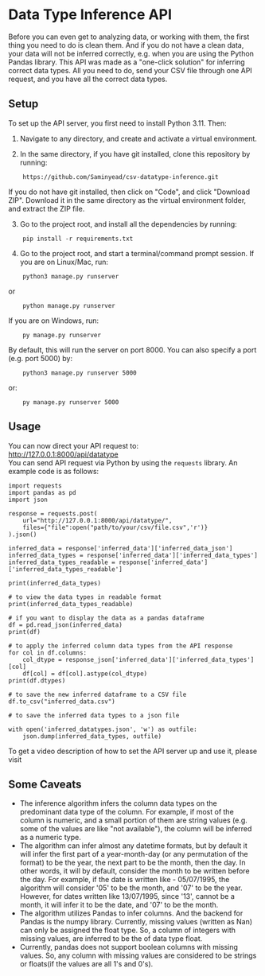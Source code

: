 # Data Type Inference API
Before you can even get to analyzing data, or working with them, the first thing you need to do is clean them. And if you do not have a clean data, your data will not be inferred correctly, e.g. when you are using the Python Pandas library. This API was made as a "one-click solution" for inferring correct data types. All you need to do, send your CSV file through one API request, and you have all the correct data types. 

## Setup
To set up the API server, you first need to install Python 3.11. Then:

1. Navigate to any directory, and create and activate a virtual environment.

2. In the same directory, if you have git installed, clone this repository by running:  
```
    https://github.com/Saminyead/csv-datatype-inference.git
```  
If you do not have git installed, then click on "Code", and click "Download ZIP". Download it in the same directory as the virtual environment folder, and extract the ZIP file.

3. Go to the project root, and install all the dependencies by running:

```
    pip install -r requirements.txt
```

4. Go to the project root, and start a terminal/command prompt session. If you are on Linux/Mac, run:   
```
    python3 manage.py runserver
```   
or   
```
    python manage.py runserver
```   
If you are on Windows, run:   
```
    py manage.py runserver
```   
By default, this will run the server on port 8000. You can also specify a port (e.g. port 5000) by:   
```
    python3 manage.py runserver 5000
```   
or:   
```
    py manage.py runserver 5000
```   

## Usage

You can now direct your API request to:   
http://127.0.0.1:8000/api/datatype   
You can send API request via Python by using the `requests` library. An example code is as follows:   

```
import requests
import pandas as pd
import json

response = requests.post(
    url="http://127.0.0.1:8000/api/datatype/",
    files={"file":open("path/to/your/csv/file.csv",'r')}
).json()

inferred_data = response['inferred_data']['inferred_data_json']
inferred_data_types = response['inferred_data']['inferred_data_types']
inferred_data_types_readable = response['inferred_data']['inferred_data_types_readable']

print(inferred_data_types)

# to view the data types in readable format
print(inferred_data_types_readable)

# if you want to display the data as a pandas dataframe
df = pd.read_json(inferred_data)
print(df)

# to apply the inferred column data types from the API response
for col in df.columns:
    col_dtype = response_json['inferred_data']['inferred_data_types'][col]
    df[col] = df[col].astype(col_dtype)
print(df.dtypes)

# to save the new inferred dataframe to a CSV file
df.to_csv("inferred_data.csv")

# to save the inferred data types to a json file

with open('inferred_datatypes.json', 'w') as outfile:
    json.dump(inferred_data_types, outfile)
```   

To get a video description of how to set the API server up and use it, please visit 

## Some Caveats
* The inference algorithm infers the column data types on the predominant data type of the column. For example, if most of the column is numeric, and a small portion of them are string values (e.g. some of the values are like "not available"), the column will be inferred as a numeric type.
* The algorithm can infer almost any datetime formats, but by default it will infer the first part  of a year-month-day (or any permutation of the format) to be the year, the next part to be the month, then the day. In other words, it will by default, consider the month to be written before the day. For example, if the date is written like - 05/07/1995, the algorithm will consider '05' to be the month, and '07' to be the year. However, for dates written like 13/07/1995, since '13', cannot be a month, it will infer it to be the date, and '07' to be the month. 
* The algorithm utilizes Pandas to infer columns. And the backend for Pandas is the numpy library. Currently, missing values (written as Nan) can only be assigned the float type. So, a column of integers with missing values, are inferred to be the of data type float.
* Currently, pandas does not support boolean columns with missing values. So, any column with missing values are considered to be strings or floats(if the values are all 1's and 0's).
